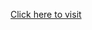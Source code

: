 [Click here to visit ](https://play.unity.com/en/games/f63b98fc-e4e0-4e3b-a061-d14b0632134d/interactive-ar-home )
